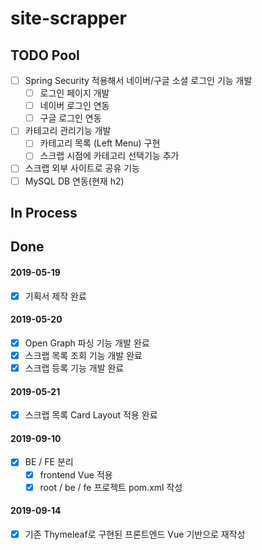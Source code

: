 # site-scrapper

## TODO Pool
- [ ] Spring Security 적용해서 네이버/구글 소셜 로그인 기능 개발
  - [ ] 로그인 페이지 개발
  - [ ] 네이버 로그인 연동
  - [ ] 구글 로그인 연동
- [ ] 카테고리 관리기능 개발
  - [ ] 카테고리 목록 (Left Menu) 구현
  - [ ] 스크랩 시점에 카테고리 선택기능 추가  
- [ ] 스크랩 외부 사이트로 공유 기능
- [ ] MySQL DB 연동(현재 h2)

## In Process


## Done
#### 2019-05-19
- [x] 기획서 제작 완료

#### 2019-05-20
- [x] Open Graph 파싱 기능 개발 완료
- [x] 스크랩 목록 조회 기능 개발 완료
- [x] 스크랩 등록 기능 개발 완료

#### 2019-05-21
- [x] 스크랩 목록 Card Layout 적용 완료

#### 2019-09-10
- [x] BE / FE 분리
  - [x] frontend Vue 적용
  - [x] root / be / fe 프로젝트 pom.xml 작성

#### 2019-09-14
- [x] 기존 Thymeleaf로 구현된 프론트엔드 Vue 기반으로 재작성
